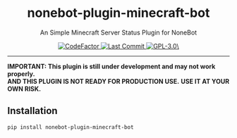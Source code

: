 <h1 align="center">
  nonebot-plugin-minecraft-bot
</h1>

<p align="center">
  An Simple Minecraft Server Status Plugin for NoneBot
</p>

<p align="center">
  <a href="https://www.codefactor.io/repository/github/AptS-1547/nonebot-plugin-esap-minecraft/">
    <img src="https://www.codefactor.io/repository/github/AptS-1547/nonebot-plugin-esap-minecraft/badge" alt="CodeFactor" />
  </a>

  <a href="https://github.com/AptS-1547/nonebot-plugin-esap-minecraft/activity">
    <img src="https://img.shields.io/github/last-commit/AptS-1547/nonebot-plugin-esap-minecraft/master" alt="Last Commit"/>
  </a>

  <a href="./LICENSE">
    <img src="https://img.shields.io/github/license/AptS-1547/nonebot-plugin-esap-minecraft" alt="GPL-3.0\"/>
  </a>
</p>

---------------------------

**IMPORTANT: This plugin is still under development and may not work properly.**  
**AND THIS PLUGIN IS NOT READY FOR PRODUCTION USE.**
**USE IT AT YOUR OWN RISK.**

## Installation

```shell
pip install nonebot-plugin-minecraft-bot
```

